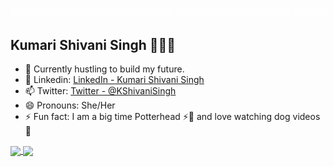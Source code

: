 ![Hello](Hello.gif)
## Kumari Shivani Singh 👩🏻‍💻
- 🔭 Currently hustling to build my future. 
- 💬 Linkedin: [LinkedIn - Kumari Shivani Singh](https://www.linkedin.com/in/kumarishivanisingh/)
- 📫 Twitter: [Twitter - @KShivaniSingh](https://twitter.com/KShivaniSingh)
- 😄 Pronouns: She/Her
- ⚡ Fun fact: I am a big time Potterhead ⚡🦄 and love watching dog videos 🐶

<a href="https://github.com/kumarishivanisingh14/kumarishivanisingh14">
  <img align="center" src="https://github-readme-stats.vercel.app/api?username=kumarishivanisingh14&show_icons=true&title_color=ffffff&icon_color=bb2acf&text_color=daf7dc&bg_color=191919" />
</a>
<a href="https://github.com/kumarishivanisingh14/kumarishivanisingh14">
  <img align="center" src="https://github-readme-stats.vercel.app/api/top-langs/?username=kumarishivanisingh14&layout=compact&title_color=ffffff&icon_color=bb2acf&text_color=daf7dc&bg_color=191919" />
</a>
